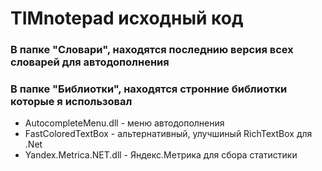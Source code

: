 # TIMnotepad исходный код
### В папке "Cловари", находятся последнию версия всех словарей для автодополнения
### В папке "Библиотки", находятся стронние библиотки которые я использовал
- AutocompleteMenu.dll - меню автодополнения
- FastColoredTextBox - альтернативный, улучшиный RichTextBox для .Net
- Yandex.Metrica.NET.dll - Яндекс.Метрика для сбора статистики
